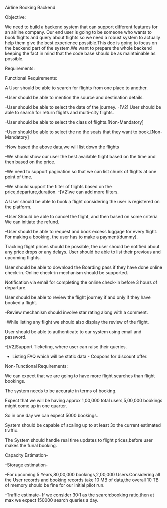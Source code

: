 Airline Booking Backend

Objective:

We need to build a backend system that can support different features for an airline company.
Our end user is going to be someone who wants to book flights and query about flights so we need a robust system to actually help them give the best experience possible.This doc is going to focus on the backend part of the system.We want to prepare the whole backend keeping the fact in mind that the code base should be as maintainable as possible.

Requirements:

Functional Requirements:

A User should be able to search for flights from one place to another.

-User should be able to mention the source and destination details.

-User should be able to select the date of the journey. -[V2] User should be able to search for return flights and multi-city flights.

-User should be able to select the class of flights.[Non-Mandatory]

-User should be able to select the no the seats that they want to book.[Non-Mandatory]

-Now based the above data,we will list down the flights

-We should show our user the best available flight based on the time and
then based on the price.

-We need to support pagination so that we can list chunk of flights at one
point of time.

-We should support the filter of flights based on the price,departure,duration. -[V2]we can add more filters.

A User should be able to book a flight considering the user is registered on the platform.

-User Should be able to cancel the flight, and then based on some criteria
We can initiate the refund.

-User should be able to request and book excess luggage for every flight.
For making a booking, the user has to make a payment(dummy).

Tracking flight prices should be possible, the user should be notified about any price drops or any delays.
User should be able to list their previous and upcoming flights.

User should be able to download the Boarding pass if they have done online check-in.
Online check-in mechanism should be supported.

Notification via email for completing the online check-in before 3 hours of departure.

User should be able to review the flight journey if and only if they have booked a flight.

-Review mechanism should involve star rating along with a comment.

-While listing any flight we should also display the review of the flight.

User should be able to authenticate to our system using email and password.

-[V2]Support Ticketing, where user can raise their queries. 

- Listing FAQ which will be static data - Coupons for discount offer.

Non-Functional Requirements:

We can expect that we are going to have more flight searches than flight bookings.

The system needs to be accurate in terms of booking.

Expect that we will be having approx 1,00,000 total users,5,00,000 bookings might come up in one quarter.

So in one day we can expect 5000 bookings.

System should be capable of scaling up to at least 3x the current estimated traffic.

The System should handle real time updates to flight prices,before user makes the funal booking.

Capacity Estimation-

-Storage estimation-

-For upcoming 5 Years,80,00,000 bookings,2,00,000 Users.Considering all the
User records and booking records take 10 MB of data,the overall 10 TB of memory should be fine for our initial pilot run.

-Traffic estimate-
If we consider 30:1 as the search:booking ratio,then at max we expect
150000 search queries a day.

